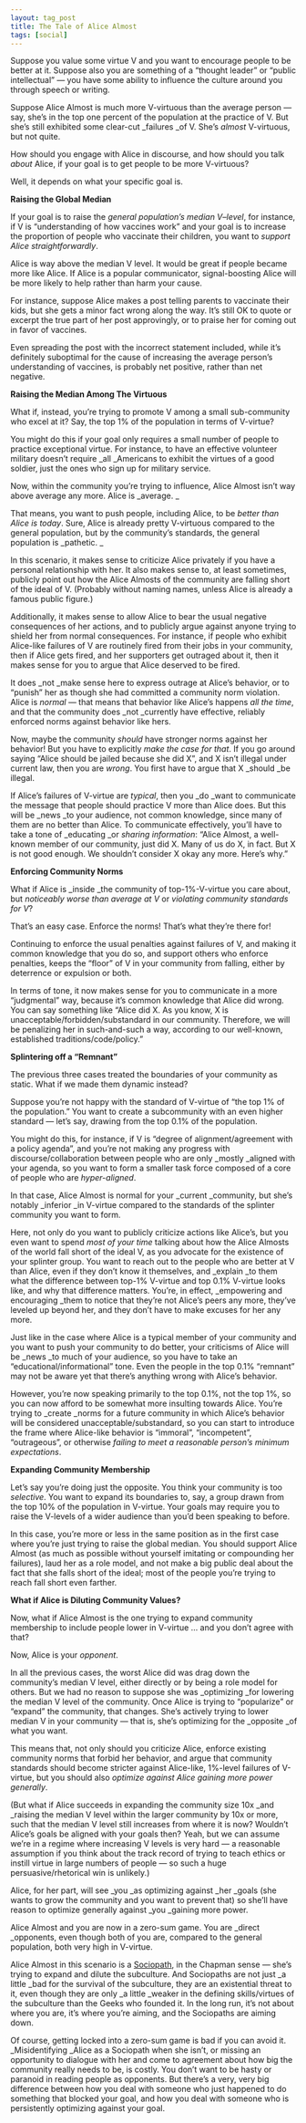 ```yaml
---
layout: tag_post
title: The Tale of Alice Almost
tags: [social]
---
```




Suppose you value some virtue V and you want to encourage people to be better at it.  Suppose also you are something of a “thought leader” or “public intellectual” — you have some ability to influence the culture around you through speech or writing.

Suppose Alice Almost is much more V-virtuous than the average person — say, she’s in the top one percent of the population at the practice of V.  But she’s still exhibited some clear-cut _failures _of V.  She’s _almost_ V-virtuous, but not quite.

How should you engage with Alice in discourse, and how should you talk _about_ Alice, if your goal is to get people to be more V-virtuous?

Well, it depends on what your specific goal is.

**Raising the Global Median**

If your goal is to raise the _general population’s median V_–_level_, for instance, if V is “understanding of how vaccines work” and your goal is to increase the proportion of people who vaccinate their children, you want to _support Alice straightforwardly_.

Alice is way above the median V level. It would be great if people became more like Alice. If Alice is a popular communicator, signal-boosting Alice will be more likely to help rather than harm your cause.

For instance, suppose Alice makes a post telling parents to vaccinate their kids, but she gets a minor fact wrong along the way.  It’s still OK to quote or excerpt the true part of her post approvingly, or to praise her for coming out in favor of vaccines.

Even spreading the post with the incorrect statement included, while it’s definitely suboptimal for the cause of increasing the average person’s understanding of vaccines, is probably net positive, rather than net negative.

**Raising the Median Among The Virtuous**

What if, instead, you’re trying to promote V among a small sub-community who excel at it?  Say, the top 1% of the population in terms of V-virtue?

You might do this if your goal only requires a small number of people to practice exceptional virtue. For instance, to have an effective volunteer military doesn’t require _all _Americans to exhibit the virtues of a good soldier, just the ones who sign up for military service.

Now, within the community you’re trying to influence, Alice Almost isn’t way above average any more.  Alice is _average. _

That means, you want to push people, including Alice, to be _better than Alice is today_.  Sure, Alice is already pretty V-virtuous compared to the general population, but by the community’s standards, the general population is _pathetic.  _

In this scenario, it makes sense to criticize Alice privately if you have a personal relationship with her.  It also makes sense to, at least sometimes, publicly point out how the Alice Almosts of the community are falling short of the ideal of V.  (Probably without naming names, unless Alice is already a famous public figure.)

Additionally, it makes sense to allow Alice to bear the usual negative consequences of her actions, and to publicly argue against anyone trying to shield her from normal consequences. For instance, if people who exhibit Alice-like failures of V are routinely fired from their jobs in your community, then if Alice gets fired, and her supporters get outraged about it, then it makes sense for you to argue that Alice deserved to be fired.

It does _not _make sense here to express outrage at Alice’s behavior, or to “punish” her as though she had committed a community norm violation.  Alice is _normal_ — that means that behavior like Alice’s happens _all the time_, and that the community does _not _currently have effective, reliably enforced norms against behavior like hers.

Now, maybe the community _should_ have stronger norms against her behavior!  But you have to explicitly _make the case for that_.  If you go around saying “Alice should be jailed because she did X”, and X isn’t illegal under current law, then you are _wrong_.  You first have to argue that X _should _be illegal.

If Alice’s failures of V-virtue are _typical_, then you _do _want to communicate the message that people should practice V more than Alice does.  But this will be _news _to your audience, not common knowledge, since many of them are no better than Alice.  To communicate effectively, you’ll have to take a tone of _educating _or _sharing information_: “Alice Almost, a well-known member of our community, just did X.  Many of us do X, in fact. But X is not good enough. We shouldn’t consider X okay any more. Here’s why.”

**Enforcing Community Norms**

What if Alice is _inside _the community of top-1%-V-virtue you care about, but _noticeably worse than average at V_ or _violating community standards for V_?

That’s an easy case. Enforce the norms! That’s what they’re there for!

Continuing to enforce the usual penalties against failures of V, and making it common knowledge that you do so, and support others who enforce penalties, keeps the “floor” of V in your community from falling, either by deterrence or expulsion or both.

In terms of tone, it now makes sense for you to communicate in a more “judgmental” way, because it’s common knowledge that Alice did wrong.  You can say something like “Alice did X.  As you know, X is unacceptable/forbidden/substandard in our community. Therefore, we will be penalizing her in such-and-such a way, according to our well-known, established traditions/code/policy.”

**Splintering off a “Remnant”**

The previous three cases treated the boundaries of your community as static. What if we made them dynamic instead?

Suppose you’re not happy with the standard of V-virtue of “the top 1% of the population.”  You want to create a subcommunity with an even higher standard — let’s say, drawing from the top 0.1% of the population.

You might do this, for instance, if V is “degree of alignment/agreement with a policy agenda”, and you’re not making any progress with discourse/collaboration between people who are only _mostly _aligned with your agenda, so you want to form a smaller task force composed of a core of people who are _hyper-aligned_.

In that case, Alice Almost is normal for your _current _community, but she’s notably _inferior _in V-virtue compared to the standards of the splinter community you want to form.

Here, not only do you want to publicly criticize actions like Alice’s, but you even want to spend _most of your time_ talking about how the Alice Almosts of the world fall short of the ideal V, as you advocate for the existence of your splinter group.  You want to reach out to the people who are better at V than Alice, even if they don’t know it themselves, and _explain _to them what the difference between top-1% V-virtue and top 0.1% V-virtue looks like, and why that difference matters.  You’re, in effect, _empowering and encouraging _them to notice that they’re not Alice’s peers any more, they’ve leveled up beyond her, and they don’t have to make excuses for her any more.

Just like in the case where Alice is a typical member of your community and you want to push your community to do better, your criticisms of Alice will be _news _to much of your audience, so you have to take an “educational/informational” tone. Even the people in the top 0.1% “remnant” may not be aware yet that there’s anything wrong with Alice’s behavior.

However, you’re now speaking primarily to the top 0.1%, not the top 1%, so you can now afford to be somewhat more insulting towards Alice.  You’re trying to _create _norms for a future community in which Alice’s behavior will be considered unacceptable/substandard, so you can start to introduce the frame where Alice-like behavior is “immoral”, “incompetent”, “outrageous”, or otherwise _failing to meet a reasonable person’s minimum expectations_.

**Expanding Community Membership**

Let’s say you’re doing just the opposite. You think your community is too _selective_.  You want to expand its boundaries to, say, a group drawn from the top 10% of the population in V-virtue.  Your goals may require you to raise the V-levels of a wider audience than you’d been speaking to before.

In this case, you’re more or less in the same position as in the first case where you’re just trying to raise the global median.  You should support Alice Almost (as much as possible without yourself imitating or compounding her failures), laud her as a role model, and not make a big public deal about the fact that she falls short of the ideal; most of the people you’re trying to reach fall short even farther.

**What if Alice is Diluting Community Values?**

Now, what if Alice Almost is the one trying to expand community membership to include people lower in V-virtue … and you don’t agree with that?

Now, Alice is your _opponent_.

In all the previous cases, the worst Alice did was drag down the community’s median V level, either directly or by being a role model for others.  But we had no reason to suppose she was _optimizing _for lowering the median V level of the community.  Once Alice is trying to “popularize” or “expand” the community, that changes. She’s actively trying to lower median V in your community — that is, she’s optimizing for the _opposite _of what you want.

This means that, not only should you criticize Alice, enforce existing community norms that forbid her behavior, and argue that community standards should become stricter against Alice-like, 1%-level failures of V-virtue, but you should also _optimize against Alice gaining more power generally_.

(But what if Alice succeeds in expanding the community size 10x _and _raising the median V level within the larger community by 10x or more, such that the median V level still increases from where it is now? Wouldn’t Alice’s goals be aligned with your goals then?  Yeah, but we can assume we’re in a regime where increasing V levels is very hard — a reasonable assumption if you think about the track record of trying to teach ethics or instill virtue in large numbers of people — so such a huge persuasive/rhetorical win is unlikely.)

Alice, for her part, will see _you _as optimizing against _her _goals (she wants to grow the community and you want to prevent that) so she’ll have reason to optimize generally against _you _gaining more power.

Alice Almost and you are now in a zero-sum game.  You are _direct _opponents, even though both of you are, compared to the general population, both very high in V-virtue.

Alice Almost in this scenario is a [Sociopath](https://meaningness.com/geeks-mops-sociopaths), in the Chapman sense — she’s trying to expand and dilute the subculture.   And Sociopaths are not just _a little _bad for the survival of the subculture, they are an existential threat to it, even though they are only _a little _weaker in the defining skills/virtues of the subculture than the Geeks who founded it.  In the long run, it’s not about where you are, it’s where you’re aiming, and the Sociopaths are aiming down.

Of course, getting locked into a zero-sum game is bad if you can avoid it.  _Misidentifying _Alice as a Sociopath when she isn’t, or missing an opportunity to dialogue with her and come to agreement about how big the community really needs to be, is costly.  You don’t want to be hasty or paranoid in reading people as opponents.  But there’s a very, very big difference between how you deal with someone who just happened to do something that blocked your goal, and how you deal with someone who is persistently optimizing against your goal.
